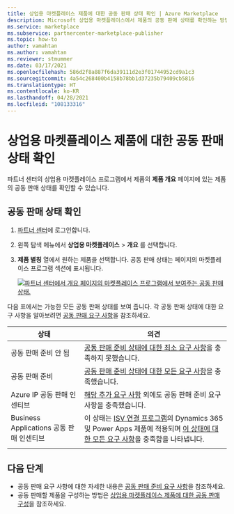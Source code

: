 ```yaml
---
title: 상업용 마켓플레이스 제품에 대한 공동 판매 상태 확인 | Azure Marketplace
description: Microsoft 상업용 마켓플레이스에서 제품의 공동 판매 상태를 확인하는 방법에 대해 알아봅니다.
ms.service: marketplace
ms.subservice: partnercenter-marketplace-publisher
ms.topic: how-to
author: vamahtan
ms.author: vamahtan
ms.reviewer: stmummer
ms.date: 03/17/2021
ms.openlocfilehash: 586d2f8a887f6da39111d2e3f01744952cd9a1c3
ms.sourcegitcommit: 4a54c268400b4158b78bb1d37235b79409cb5816
ms.translationtype: HT
ms.contentlocale: ko-KR
ms.lasthandoff: 04/28/2021
ms.locfileid: "108133316"
---
```

# <a name="verify-co-sell-status-of-a-commercial-marketplace-offer"></a>상업용 마켓플레이스 제품에 대한 공동 판매 상태 확인

파트너 센터의 상업용 마켓플레이스 프로그램에서 제품의 **제품 개요** 페이지에 있는 제품의 공동 판매 상태를 확인할 수 있습니다.

## <a name="verify-co-sell-status"></a>공동 판매 상태 확인

1. [파트너 센터](https://partner.microsoft.com/dashboard/home)에 로그인합니다.
1. 왼쪽 탐색 메뉴에서 **상업용 마켓플레이스** > **개요** 를 선택합니다.
1. **제품 별칭** 열에서 원하는 제품을 선택합니다. 공동 판매 상태는 페이지의 마켓플레이스 프로그램 섹션에 표시됩니다.

    [![파트너 센터에서 개요 페이지의 마켓플레이스 프로그램에서 보여주는 공동 판매 상태.](./media/co-sell/co-sell-status.png)](./media//co-sell/co-sell-status.png#lightbox)

다음 표에서는 가능한 모든 공동 판매 상태를 보여 줍니다. 각 공동 판매 상태에 대한 요구 사항을 알아보려면 [공동 판매 요구 사항](co-sell-requirements.md)을 참조하세요.

| 상태 | 의견 |
| ------------ | ------------- |
| 공동 판매 준비 안 됨 | [공동 판매 준비 상태에 대한 최소 요구 사항](co-sell-requirements.md#requirements-for-co-sell-ready-status)을 충족하지 못했습니다. |
| 공동 판매 준비 | [공동 판매 준비 상태에 대한 모든 요구 사항](co-sell-requirements.md#requirements-for-co-sell-ready-status)을 충족했습니다. |
| Azure IP 공동 판매 인센티브 | [해당 추가 요구 사항](co-sell-requirements.md#requirements-for-azure-ip-co-sell-incentivized-status) 외에도 공동 판매 준비 요구 사항을 충족했습니다. |
| Business Applications 공동 판매 인센티브 | 이 상태는 [ISV 연결 프로그램](business-applications-isv-program.md)의 Dynamics 365 및 Power Apps 제품에 적용되며 [이 상태에 대한 모든 요구 사항](co-sell-requirements.md#requirements-for-business-applications-co-sell-incentivized-status)을 충족함을 나타냅니다. |
|||

## <a name="next-steps"></a>다음 단계

- 공동 판매 요구 사항에 대한 자세한 내용은 [공동 판매 준비 요구 사항](co-sell-requirements.md)을 참조하세요.
- 공동 판매할 제품을 구성하는 방법은 [상업용 마켓플레이스 제품에 대한 공동 판매 구성](./co-sell-configure.md)을 참조하세요.